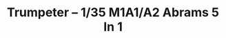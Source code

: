 ---
layout: product
title: "Trumpeter – 1/35 M1A1/A2 Abrams 5 In 1"
price: "3300" 
desc: "N/A"
img_path: "/assets/img/TRU01535.webp"
brand: "N/A"
available: false
special_offer: false
new: false
soon: false
cat: "010000"
subcat: "013400"
subsubcat: "0N/A"
sifra: "TRU01535"
popular: false
---